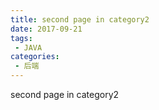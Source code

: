 ```yaml
---
title: second page in category2
date: 2017-09-21
tags:
 - JAVA
categories: 
 - 后端
---
```


second page in category2